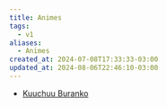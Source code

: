 ```yaml
---
title: Animes
tags:
  - v1
aliases:
  - Animes
created_at: 2024-07-08T17:33:33-03:00
updated_at: 2024-08-06T22:46:10-03:00
---
```


- [Kuuchuu Buranko](../rascunhos/2024/07/2024-07-08-Kuuchuu_Buranko.md)